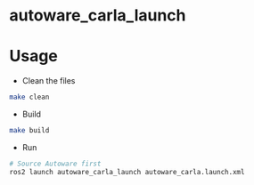 # autoware_carla_launch

# Usage

* Clean the files

```bash
make clean
```

* Build

```bash
make build
```

* Run

```bash
# Source Autoware first
ros2 launch autoware_carla_launch autoware_carla.launch.xml
```

